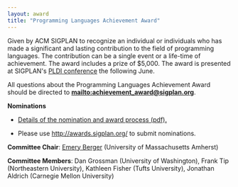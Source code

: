 ```yaml
---
layout: award
title: "Programming Languages Achievement Award"
---
```


Given by ACM SIGPLAN to recognize an individual or individuals who
has made a significant and lasting contribution to the field of
programming languages. The contribution can be a single event or a
life-time of achievement. The award includes a prize of $5,000. The
award is presented at SIGPLAN's [PLDI conference](/Conferences/PLDI) the
following June.  

All questions about the Programming Languages Achievement Award should be directed to 
**<mailto:achievement_award@sigplan.org>**.

**Nominations**  

- [Details of the nomination and award process (pdf).](http://www.sigplan.org/sites/default/files/award-nominations.pdf)

- Please use <http://awards.sigplan.org/> to submit nominations.

**Committee Chair**: [Emery Berger](mailto:emery@cs.umass.edu) (University of Massachusetts Amherst)

**Committee Members**: Dan Grossman (University of Washington), Frank Tip (Northeastern University), Kathleen Fisher (Tufts University), Jonathan Aldrich (Carnegie Mellon University)
